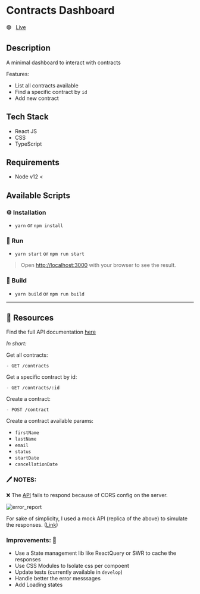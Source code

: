 # Contracts Dashboard

🟢 &nbsp; [Live](https://contracts-dashboard-mrcookiez.vercel.app/)

## Description

A minimal dashboard to interact with contracts

Features:

- List all contracts available
- Find a specific contract by `id`
- Add new contract

## Tech Stack

- React JS
- CSS
- TypeScript

## Requirements

- Node v12 <

## Available Scripts

### ⚙️ Installation

- `yarn` or `npm install`

### 🏃 Run

- `yarn start` or `npm run start`

> Open [http://localhost:3000](http://localhost:3000) with your browser to see the result.

### 👷 Build

- `yarn build` or `npm run build`

<hr />

## 📖 Resources

Find the full API documentation [here](https://frontend-coding-project.herokuapp.com/)

<i>In short:</i>

Get all contracts:

```
- GET /contracts
```

Get a specific contract by id:

```
- GET /contracts/:id
```

Create a contract:

```
- POST /contract
```

Create a contract available params:

- `firstName`
- `lastName`
- `email`
- `status`
- `startDate`
- `cancellationDate`


### 🖊️ NOTES:

❌ The [API](frontend-coding-project.herokuapp.com) fails to respond because of CORS config on the server.

![error_report](https://user-images.githubusercontent.com/21040307/152731450-70356c90-cd04-4c93-ac87-6e32de12188b.png)

For sake of simplicity, I used a mock API (replica of the above) to simulate the responses. ([Link](https://61febb35a58a4e00173c999d.mockapi.io/api/contracts))

### Improvements: 🔨

* Use a State management lib like ReactQuery or SWR to cache the responses
* Use CSS Modules to Isolate css per compoent
* Update tests (currently available in `develop`)
* Handle better the error messsages
* Add Loading states
